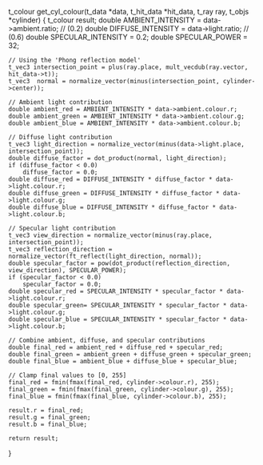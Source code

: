 t_colour get_cyl_colour(t_data *data, t_hit_data *hit_data, t_ray ray, t_objs *cylinder)
{
    t_colour result;
    double AMBIENT_INTENSITY = data->ambient.ratio; // (0.2)
    double DIFFUSE_INTENSITY = data->light.ratio;   // (0.6)
    double SPECULAR_INTENSITY = 0.2;
    double SPECULAR_POWER = 32;
    
    // Using the 'Phong reflection model'
	t_vec3 intersection_point = plus(ray.place, mult_vecdub(ray.vector, hit_data->t));
	t_vec3	normal = normalize_vector(minus(intersection_point, cylinder->center));

	// Ambient light contribution
	double ambient_red = AMBIENT_INTENSITY * data->ambient.colour.r;
	double ambient_green = AMBIENT_INTENSITY * data->ambient.colour.g;
	double ambient_blue = AMBIENT_INTENSITY * data->ambient.colour.b;

	// Diffuse light contribution
	t_vec3 light_direction = normalize_vector(minus(data->light.place, intersection_point));
	double diffuse_factor = dot_product(normal, light_direction);
	if (diffuse_factor < 0.0)
		diffuse_factor = 0.0;
	double diffuse_red = DIFFUSE_INTENSITY * diffuse_factor * data->light.colour.r;
	double diffuse_green = DIFFUSE_INTENSITY * diffuse_factor * data->light.colour.g;
	double diffuse_blue = DIFFUSE_INTENSITY * diffuse_factor * data->light.colour.b;
	
	// Specular light contribution
	t_vec3 view_direction = normalize_vector(minus(ray.place, intersection_point));
	t_vec3 reflection_direction = normalize_vector(ft_reflect(light_direction, normal));
	double specular_factor = pow(dot_product(reflection_direction, view_direction), SPECULAR_POWER);
	if (specular_factor < 0.0)
		specular_factor = 0.0;
	double specular_red = SPECULAR_INTENSITY * specular_factor * data->light.colour.r;
	double specular_green= SPECULAR_INTENSITY * specular_factor * data->light.colour.g;
	double specular_blue = SPECULAR_INTENSITY * specular_factor * data->light.colour.b;

	// Combine ambient, diffuse, and specular contributions
	double final_red = ambient_red + diffuse_red + specular_red;
	double final_green = ambient_green + diffuse_green + specular_green;
	double final_blue = ambient_blue + diffuse_blue + specular_blue;
	
	// Clamp final values to [0, 255]
	final_red = fmin(fmax(final_red, cylinder->colour.r), 255);
	final_green = fmin(fmax(final_green, cylinder->colour.g), 255);
	final_blue = fmin(fmax(final_blue, cylinder->colour.b), 255);

	result.r = final_red;
	result.g = final_green;
	result.b = final_blue;
	
	return result;	
	
}